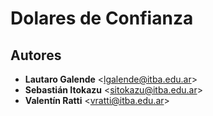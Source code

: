 # Dolares de Confianza

## Autores

- **Lautaro Galende** <<lgalende@itba.edu.ar>>
- **Sebastián Itokazu** <<sitokazu@itba.edu.ar>>
- **Valentín Ratti** <<vratti@itba.edu.ar>>